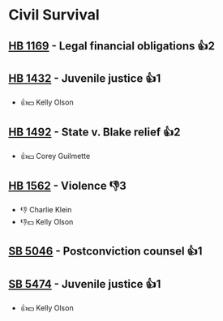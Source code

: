 # Civil Survival

## [HB 1169](/bill/2023-24/hb/1169/) - Legal financial obligations 👍2  

## [HB 1432](/bill/2023-24/hb/1432/) - Juvenile justice 👍1  
* 👍💵 Kelly Olson

## [HB 1492](/bill/2023-24/hb/1492/) - State v. Blake relief 👍2  
* 👍💵 Corey Guilmette

## [HB 1562](/bill/2023-24/hb/1562/) - Violence  👎3 
* 👎 Charlie Klein
* 👎💵 Kelly Olson

## [SB 5046](/bill/2023-24/sb/5046/) - Postconviction counsel 👍1  

## [SB 5474](/bill/2023-24/sb/5474/) - Juvenile justice 👍1  
* 👍💵 Kelly Olson